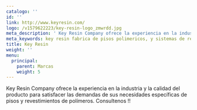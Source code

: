 ```yaml
---
catalogo: ''
id: ''
link: http://www.keyresin.com/
logo: /v1579622223/key-resin-logo_zmwrdd.jpg
meta_description: ' Key Resin Company ofrece la experiencia en la industria y la calidad del producto para satisfacer las demandas de sus necesidades específicas de pisos y revestimientos de polímeros'
meta_keywords: key resin fabrica de pisos polimericos, y sistemas de recumrimientos
title: Key Resin
weight: ''
menu:
  principal:
    parent: Marcas
    weight: 5
---
```

Key Resin Company ofrece la experiencia en la industria y la calidad del producto para satisfacer las demandas de sus necesidades específicas de pisos y revestimientos de polímeros. Consultenos !!